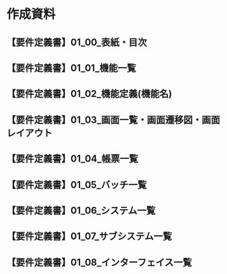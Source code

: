 # 作成資料

## 【要件定義書】01_00_表紙・目次
## 【要件定義書】01_01_機能一覧
## 【要件定義書】01_02_機能定義(機能名)
## 【要件定義書】01_03_画面一覧・画面遷移図・画面レイアウト
## 【要件定義書】01_04_帳票一覧
## 【要件定義書】01_05_バッチ一覧
## 【要件定義書】01_06_システム一覧
## 【要件定義書】01_07_サブシステム一覧
## 【要件定義書】01_08_インターフェイス一覧
